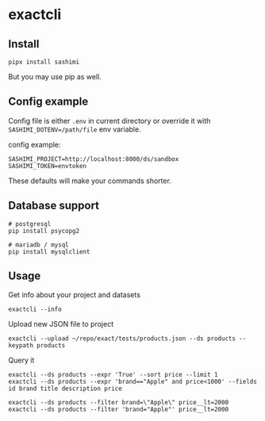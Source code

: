 # exactcli

## Install

~~~
pipx install sashimi
~~~

But you may use pip as well.

## Config example

Config file is either `.env` in current directory or override it with `SASHIMI_DOTENV=/path/file` env variable.

config example:
~~~
SASHIMI_PROJECT=http://localhost:8000/ds/sandbox
SASHIMI_TOKEN=envtoken
~~~
These defaults will make your commands shorter.

## Database support
~~~
# postgresql
pip install psycopg2

# mariadb / mysql
pip install mysqlclient
~~~

## Usage

Get info about your project and datasets
~~~
exactcli --info
~~~

Upload new JSON file to project
~~~
exactcli --upload ~/repo/exact/tests/products.json --ds products --keypath products
~~~

Query it
~~~
exactcli --ds products --expr 'True' --sort price --limit 1
exactcli --ds products --expr 'brand=="Apple" and price<1000' --fields id brand title description price
~~~

~~~
exactcli --ds products --filter brand=\"Apple\" price__lt=2000
exactcli --ds products --filter 'brand="Apple"' price__lt=2000
~~~
